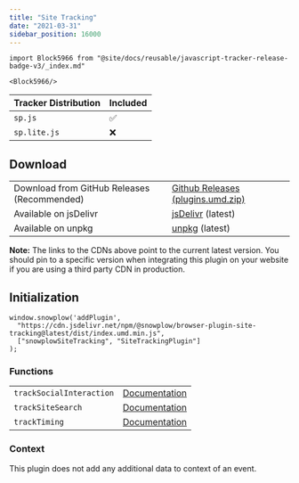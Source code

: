 ```yaml
---
title: "Site Tracking"
date: "2021-03-31"
sidebar_position: 16000
---
```


```mdx-code-block
import Block5966 from "@site/docs/reusable/javascript-tracker-release-badge-v3/_index.md"

<Block5966/>
```

| Tracker Distribution | Included |
| --- | --- |
| `sp.js` | ✅ |
| `sp.lite.js` | ❌ |

## Download

<table class="has-fixed-layout"><tbody><tr><td>Download from GitHub Releases (Recommended)</td><td><a href="https://github.com/snowplow/snowplow-javascript-tracker/releases" target="_blank" rel="noreferrer noopener">Github Releases (plugins.umd.zip)</a></td></tr><tr><td>Available on jsDelivr</td><td><a href="https://cdn.jsdelivr.net/npm/@snowplow/browser-plugin-site-tracking@latest/dist/index.umd.min.js" target="_blank" rel="noreferrer noopener">jsDelivr</a> (latest)</td></tr><tr><td>Available on unpkg</td><td><a href="https://unpkg.com/@snowplow/browser-plugin-site-tracking@latest/dist/index.umd.min.js" target="_blank" rel="noreferrer noopener">unpkg</a> (latest)</td></tr></tbody></table>

**Note:** The links to the CDNs above point to the current latest version. You should pin to a specific version when integrating this plugin on your website if you are using a third party CDN in production.

## Initialization

```
window.snowplow('addPlugin', 
  "https://cdn.jsdelivr.net/npm/@snowplow/browser-plugin-site-tracking@latest/dist/index.umd.min.js",
  ["snowplowSiteTracking", "SiteTrackingPlugin"]
);
```

### Functions

<table class="has-fixed-layout"><tbody><tr><td><code>trackSocialInteraction</code></td><td><a href="/docs/migrated/collecting-data/collecting-from-own-applications/javascript-trackers/javascript-tracker/javascript-tracker-v3/tracking-events/#trackSocialInteraction">Documentation</a></td></tr><tr><td><code>trackSiteSearch</code></td><td><a href="/docs/migrated/collecting-data/collecting-from-own-applications/javascript-trackers/javascript-tracker/javascript-tracker-v3/tracking-events/#trackSiteSearch">Documentation</a></td></tr><tr><td><code>trackTiming</code></td><td><a href="/docs/migrated/collecting-data/collecting-from-own-applications/javascript-trackers/javascript-tracker/javascript-tracker-v3/tracking-events/#trackTiming">Documentation</a></td></tr></tbody></table>

### Context

This plugin does not add any additional data to context of an event.
